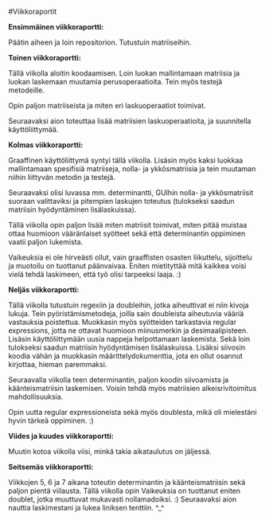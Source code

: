 #Viikkoraportit

**Ensimmäinen viikkoraportti:**

Päätin aiheen ja loin repositorion. Tutustuin matriiseihin.

**Toinen viikkoraportti:**

Tällä viikolla aloitin koodaamisen. Loin luokan mallintamaan matriisia ja luokan laskemaan muutamia perusoperaatioita. Tein myös testejä metodeille.

Opin paljon matriiseista ja miten eri laskuoperaatiot toimivat. 

Seuraavaksi aion toteuttaa lisää matriisien laskuoperaatioita, ja suunnitella käyttöliittymää.

**Kolmas viikkoraportti:**

Graaffinen käyttöliittymä syntyi tällä viikolla. Lisäsin myös kaksi luokkaa mallintamaan spesifisiä matriiseja, nolla- ja ykkösmatriisia ja tein muutaman niihin liittyvän metodin ja testejä.  

Seuraavaksi olisi luvassa mm. determinantti, GUIhin nolla- ja ykkösmatriisit suoraan valittaviksi ja pitempien laskujen toteutus (tulokseksi saadun matriisin hyödyntäminen lisälaskuissa).

Tällä viikolla opin paljon lisää miten matriisit toimivat, miten pitää muistaa ottaa huomioon vääränlaiset syötteet sekä että determinantin oppiminen vaatii paljon lukemista.

Vaikeuksia ei ole hirveästi ollut, vain graaffisten osasten liikuttelu, sijoittelu ja muotoilu on tuottanut päänvaivaa. Eniten mietityttää mitä kaikkea voisi vielä tehdä laskimeen, että työ olisi tarpeeksi laaja. :)

**Neljäs viikkoraportti:**

Tällä viikolla tutustuin regexiin ja doubleihin, jotka aiheuttivat ei niin kivoja lukuja. Tein pyöristämismetodeja, joilla sain doubleista aiheutuvia vääriä vastauksia poistettua. Muokkasin myös syötteiden tarkastavia regular expressions, jotta ne ottavat huomioon miinusmerkin ja desimaalipisteen. Lisäsin käyttöliittymään uusia nappeja helpottamaan laskemista. Sekä loin tulokseksi saadun matriisin hyödyntämisen lisälaskuissa. Lisäksi siivosin koodia vähän ja muokkasin määrittelydokumenttia, jota en ollut osannut kirjottaa, hieman paremmaksi. 

Seuraavalla viikolla teen determinantin, paljon koodin siivoamista ja käänteismatriisin laskemisen. Voisin tehdä myös matriisien alkeisrivitoimitus mahdollisuuksia.

Opin uutta regular expressioneista sekä myös doublesta, mikä oli mielestäni hyvin tärkeä oppiminen. :)

**Viides ja kuudes viikkoraportti:**

Muutin kotoa viikolla viisi, minkä takia aikataulutus on jäljessä.

**Seitsemäs viikkoraportti:**

Viikkojen 5, 6 ja 7 aikana toteutin determinantin ja käänteismatriisin sekä paljon pientä viilausta. Tällä viikolla opin 
Vaikeuksia on tuottanut eniten doublet, jotka muuttuvat mukavasti nollamadoiksi. :) 
Seuraavaksi aion nauttia laskimestani ja lukea liniksen tenttiin. ^_^
